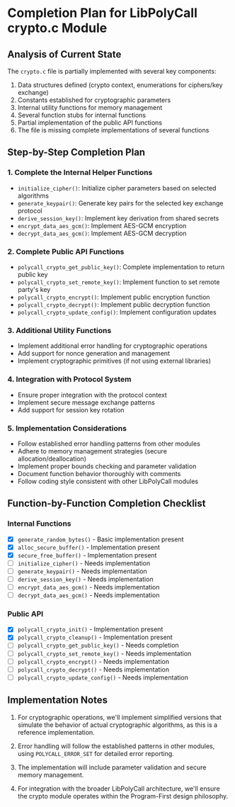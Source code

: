# Completion Plan for LibPolyCall crypto.c Module

## Analysis of Current State

The `crypto.c` file is partially implemented with several key components:

1. Data structures defined (crypto context, enumerations for ciphers/key exchange)
2. Constants established for cryptographic parameters
3. Internal utility functions for memory management  
4. Several function stubs for internal functions
5. Partial implementation of the public API functions
6. The file is missing complete implementations of several functions

## Step-by-Step Completion Plan

### 1. Complete the Internal Helper Functions

- `initialize_cipher()`: Initialize cipher parameters based on selected algorithms
- `generate_keypair()`: Generate key pairs for the selected key exchange protocol
- `derive_session_key()`: Implement key derivation from shared secrets
- `encrypt_data_aes_gcm()`: Implement AES-GCM encryption
- `decrypt_data_aes_gcm()`: Implement AES-GCM decryption

### 2. Complete Public API Functions

- `polycall_crypto_get_public_key()`: Complete implementation to return public key
- `polycall_crypto_set_remote_key()`: Implement function to set remote party's key
- `polycall_crypto_encrypt()`: Implement public encryption function
- `polycall_crypto_decrypt()`: Implement public decryption function
- `polycall_crypto_update_config()`: Implement configuration updates

### 3. Additional Utility Functions

- Implement additional error handling for cryptographic operations
- Add support for nonce generation and management
- Implement cryptographic primitives (if not using external libraries)

### 4. Integration with Protocol System

- Ensure proper integration with the protocol context
- Implement secure message exchange patterns
- Add support for session key rotation

### 5. Implementation Considerations

- Follow established error handling patterns from other modules
- Adhere to memory management strategies (secure allocation/deallocation)
- Implement proper bounds checking and parameter validation
- Document function behavior thoroughly with comments
- Follow coding style consistent with other LibPolyCall modules

## Function-by-Function Completion Checklist

### Internal Functions

- [x] `generate_random_bytes()` - Basic implementation present
- [x] `alloc_secure_buffer()` - Implementation present
- [x] `secure_free_buffer()` - Implementation present
- [ ] `initialize_cipher()` - Needs implementation
- [ ] `generate_keypair()` - Needs implementation
- [ ] `derive_session_key()` - Needs implementation
- [ ] `encrypt_data_aes_gcm()` - Needs implementation
- [ ] `decrypt_data_aes_gcm()` - Needs implementation

### Public API

- [x] `polycall_crypto_init()` - Implementation present
- [x] `polycall_crypto_cleanup()` - Implementation present
- [ ] `polycall_crypto_get_public_key()` - Needs completion
- [ ] `polycall_crypto_set_remote_key()` - Needs implementation
- [ ] `polycall_crypto_encrypt()` - Needs implementation
- [ ] `polycall_crypto_decrypt()` - Needs implementation
- [ ] `polycall_crypto_update_config()` - Needs implementation

## Implementation Notes

1. For cryptographic operations, we'll implement simplified versions that simulate the behavior of actual cryptographic algorithms, as this is a reference implementation.

2. Error handling will follow the established patterns in other modules, using `POLYCALL_ERROR_SET` for detailed error reporting.

3. The implementation will include parameter validation and secure memory management.

4. For integration with the broader LibPolyCall architecture, we'll ensure the crypto module operates within the Program-First design philosophy.